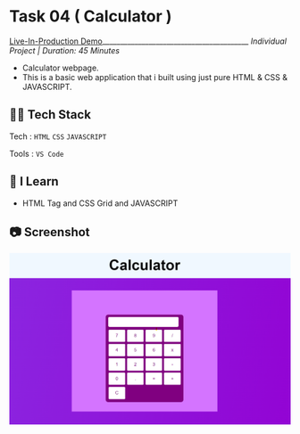 # Task 04 ( Calculator )
[Live-In-Production Demo](https://pkccalculator.netlify.app/)_________________________________________ _Individual Project | Duration: 45 Minutes_ <br>
- Calculator webpage. <br>
- This is a basic web application that i built using just pure HTML & CSS & JAVASCRIPT.

## 👨‍💻 Tech Stack
Tech : `HTML` `CSS` `JAVASCRIPT` <br>

Tools : `VS Code`

## 📝 I Learn
- HTML Tag and CSS Grid and JAVASCRIPT

## 📷 Screenshot

<img src="./Images/Image.png" alt="Output">




